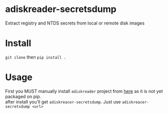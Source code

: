 # adiskreader-secretsdump
Extract registry and NTDS secrets from local or remote disk images

# Install
`git clone` then `pip install .`

# Usage
First you MUST manually install `adiskreader` project from [here](https://github.com/skelsec/adiskreader) as it is not yet packaged on pip.  
after install you'll get `adiskreacer-secretsdump`. Just use `adiskreacer-secretsdump <url>` 